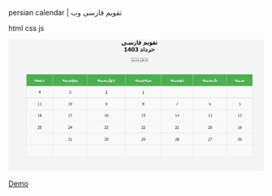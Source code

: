 persian calendar | تقویم فارسی وب

html css js

![demo](https://raw.githubusercontent.com/zahedi-dev/persian-calendar/main/calendar.PNG)

[Demo](https://zahedi-dev.github.io/persian-calendar)
